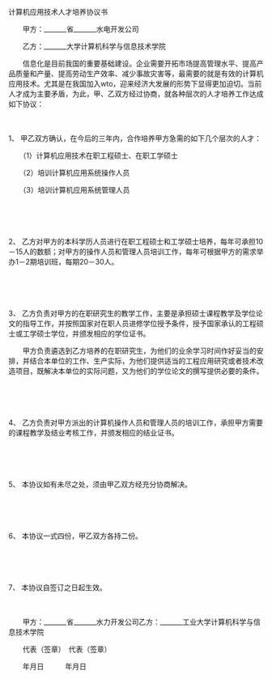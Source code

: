 



计算机应用技术人才培养协议书



 

　　甲方：_______省_______水电开发公司

　　乙方：_______大学计算机科学与信息技术学院　　

　　信息化是目前我国的重要基础建设。企业需要开拓市场提高管理水平、提高产品质量和产量、提高劳动生产效率、减少事故灾害等，最需要的就是有效的计算机应用技术。尤其是在我国加入wto，迎来经济大发展的形势下显得更加迫切。当前人才成为主要矛盾，为此，甲、乙双方经过协商，就各种层次的人才培养工作达成如下协议：

　　

1、
甲乙双方确认，在今后的三年内，合作培养甲方急需的如下几个层次的人才：

　　（1）计算机应用技术在职工程硕士、在职工学硕士

　　（2）培训计算机应用系统操作人员

　　（3）培训计算机应用系统管理人员

　　

　　

2、
乙方对甲方的本科学历人员进行在职工程硕士和工学硕士培养，每年可承担10－15人的数额；对甲方的操作人员和管理人员培训工作，每年可根据甲方的需求举办1－2期培训班，每期20－30人。

　　

　　

3、
乙方负责对甲方的在职研究生的教学工作，主要是承担硕士课程教学及学位论文的指导工作，并按照国家对在职人员进修学位授予条件，授予国家承认的工程硕士或工学硕士学位，并颁发相应的学位证书。

　　甲方负责遴选到乙方培养的在职研究生，为他们的业余学习时间作好妥当的安排，并结合本单位的工作、生产实际，为他们提供适当的工程应用研究或者技术改造项目，既解决本单位的实际问题，又为他们的学位论文的撰写提供必要的条件。

　　

　　

4、
乙方负责对甲方派出的计算机操作人员和管理人员的培训工作，承担甲方需要的课程教学及结业考核工作，并颁发相应的结业证书。

　　

　　

5、
本协议如有未尽之处，须由甲乙双方经充分协商解决。

　　

　　

6、
本协议一式四份，甲乙双方各持二份。

　　

　　

7、
本协议自签订之日起生效。　　

　　

　　甲方：_______省_______水力开发公司乙方：_______工业大学计算机科学与信息技术学院

　　代表（签章）　代表（签章）

　　年月日　　　年月日